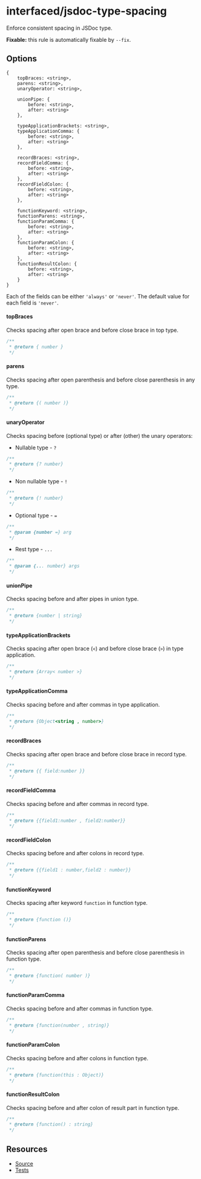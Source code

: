 # interfaced/jsdoc-type-spacing

Enforce consistent spacing in JSDoc type.

**Fixable:** this rule is automatically fixable by `--fix`.

## Options

```
{
	topBraces: <string>,
	parens: <string>,
	unaryOperator: <string>,

	unionPipe: {
		before: <string>,
	 	after: <string>
	},

	typeApplicationBrackets: <string>,
	typeApplicationComma: {
		before: <string>,
		after: <string>
	},

	recordBraces: <string>,
	recordFieldComma: {
		before: <string>,
		after: <string>
	},
	recordFieldColon: {
		before: <string>,
		after: <string>
	},

	functionKeyword: <string>,
	functionParens: <string>,
	functionParamComma: {
		before: <string>,
		after: <string>
	},
	functionParamColon: {
		before: <string>,
		after: <string>
	},
	functionResultColon: {
		before: <string>,
		after: <string>
	}
}
```

Each of the fields can be either `'always'` or `'never'`. The default value for each field is `'never'`.

#### topBraces

Checks spacing after open brace and before close brace in top type.

```js
/**
 * @return { number }
 */
```

#### parens

Checks spacing after open parenthesis and before close parenthesis in any type.

```js
/**
 * @return {( number )}
 */
```

#### unaryOperator

Checks spacing before (optional type) or after (other) the unary operators:

* Nullable type - `?`

```js
/**
 * @return {? number}
 */
```

* Non nullable type - `!`

```js
/**
 * @return {! number}
 */
```

* Optional type - `=`

```js
/**
 * @param {number =} arg
 */
```

* Rest type - `...`

```js
/**
 * @param {... number} args
 */
```

#### unionPipe

Checks spacing before and after pipes in union type.

```js
/**
 * @return {number | string}
 */
```

#### typeApplicationBrackets

Checks spacing after open brace (`<`) and before close brace (`>`) in type application.

```js
/**
 * @return {Array< number >}
 */
```

#### typeApplicationComma

Checks spacing before and after commas in type application.

```js
/**
 * @return {Object<string , number>}
 */
```

#### recordBraces

Checks spacing after open brace and before close brace in record type.

```js
/**
 * @return {{ field:number }}
 */
```

#### recordFieldComma

Checks spacing before and after commas in record type.

```js
/**
 * @return {{field1:number , field2:number}}
 */
```

#### recordFieldColon

Checks spacing before and after colons in record type.

```js
/**
 * @return {{field1 : number,field2 : number}}
 */
```

#### functionKeyword

Checks spacing after keyword `function` in function type.

```js
/**
 * @return {function ()}
 */
```

#### functionParens

Checks spacing after open parenthesis and before close parenthesis in function type.

```js
/**
 * @return {function( number )}
 */
```

#### functionParamComma

Checks spacing before and after commas in function type.

```js
/**
 * @return {function(number , string)}
 */
```

#### functionParamColon

Checks spacing before and after colons in function type.

```js
/**
 * @return {function(this : Object)}
 */
```

#### functionResultColon

Checks spacing before and after colon of result part in function type.

```js
/**
 * @return {function() : string}
 */
```

## Resources

* [Source](../../lib/rules/jsdoc-type-spacing.js)
* [Tests](../../test/eslint/rules/jsdoc-type-spacing.js)
